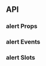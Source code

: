 ## API

### alert Props

<field-table :data="alertProps"/>

### alert Events

<field-table :data="alertEvents" type="emits" />

### alert Slots

<field-table :data="alertSlots"  type="slots"/>

<script setup>
import { ref } from 'vue';

const alertProps = ref([
  {
    name: 'type',
    desc: '警告提示的类型。',
    type: 'info | success | warning | error | normal',
    value: '\'info\'',
  },
  {
    name: 'show-icon',
    desc: '是否展示图标',
    type: 'boolean',
    value: '`true`',
  },
  {
    name: 'closable',
    desc: '是否展示关闭按钮',
    type: 'boolean',
    value: '`false`',
  },
  {
    name: 'title',
    desc: '警告提示的标题',
    type: 'string',
    value: '-',
  },
  {
    name: 'banner',
    desc: '是否作为顶部公告使用（去除边框和圆角）',
    type: 'boolean',
    value: '`false`',
  },
  {
    name: 'center',
    desc: '内容是否居中显示',
    type: 'boolean',
    value: '`false`',
  },
]);

const alertEvents = ref([
  {
    name: 'close',
    desc: '点击关闭按钮时触发',
    type: 'ev: MouseEvent',
    value: '-',
  },
  {
    name: 'after-close',
    desc: '关闭动画结束后触发',
    type: '-',
    value: '-',
  },
]);

const alertSlots = ref([
  {
    name: 'icon',
    desc: '图标',
    type: '-',
    value: '-',
  },
  {
    name: 'title',
    desc: '标题',
    type: '-',
    value: '-',
  },
  {
    name: 'action',
    desc: '操作项',
    type: '-',
    value: '-',
  },
  {
    name: 'close-element',
    desc: '关闭元素',
    type: '-',
    value: '-',
  },
]);
</script>
